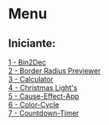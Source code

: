 # Menu
## Iniciante:
<a href="https://florenciogoncalves.github.io/80-projectos-git/1-Begginer/1-Bin2Dec-App/index.html">1 - Bin2Dec</a><br>
<a href="https://florenciogoncalves.github.io/80-projectos-git/1-Begginer/2-Border%20Radius%20Previewer/index.html">2 - Border Radius Previewer</a><br>
<a href="https://florenciogoncalves.github.io/80-projectos-git/1-Begginer/3-Calculator/index.html">3 - Calculator</a><br>
<a href="https://florenciogoncalves.github.io/80-projectos-git/1-Begginer/4-Christmas%20Light's/index.html">4 - Christmas Light's</a><br>
<a href="https://florenciogoncalves.github.io/80-projectos-git/1-Begginer/5-Cause-Effect-App">5 - Cause-Effect-App</a><br>
<a href="https://florenciogoncalves.github.io/80-projectos-git/1-Begginer/5-Cause-Effect-App">6 - Color-Cycle</a><br>
<a href="https://florenciogoncalves.github.io/80-projectos-git/1-Begginer/7-Countdown-Timer">7 - Countdown-Timer</a>